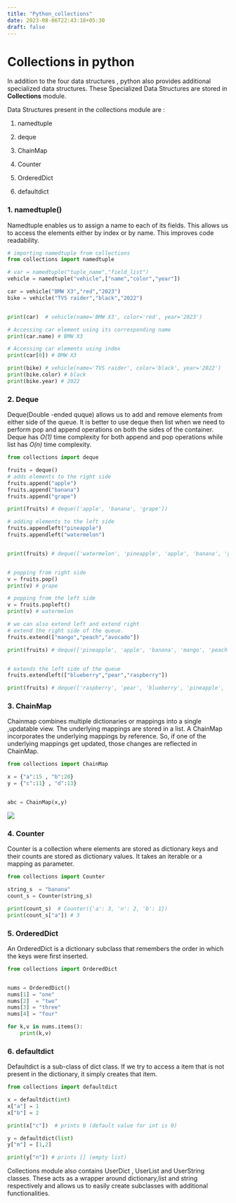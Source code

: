 ```yaml
---
title: "Python_collections"
date: 2023-08-06T22:43:18+05:30
draft: false
---
```

# Collections in python

In addition to the four data structures , python also provides additional specialized data structures. These Specialized Data Structures are stored in **Collections** module.

Data Structures present in the collections module are :

1. namedtuple

2. deque

3. ChainMap

4. Counter

5. OrderedDict

6. defaultdict


### 1. namedtuple()

Namedtuple enables us to assign a name to each of its fields. This allows us to access the elements either by index or by name. This improves code readability.

```python
# importing namedtuple from collections
from collections import namedtuple

# var = namedtuple("tuple_name","field_list")
vehicle = namedtuple("vehicle",["name","color","year"])

car = vehicle("BMW X3","red","2023")
bike = vehicle("TVS raider","black","2022")


print(car)  # vehicle(name='BMW X3', color='red', year='2023')

# Accessing car element using its corresponding name
print(car.name) # BMW X3

# Accessing car elements using index
print(car[0]) # BMW X3

print(bike) # vehicle(name='TVS raider', color='black', year='2022')
print(bike.color) # black
print(bike.year) # 2022
```

### 2. Deque

Deque(Double -ended quque) allows us to add and remove elements from either side of the queue. It is better to use deque then list when we need to perform pop and append operations on both the sides of the container. Deque has *O(1)*  time complexity for both append and pop operations while list has *O(n)* time complexity.

```python
from collections import deque

fruits = deque() 
# adds elements to the right side 
fruits.append("apple") 
fruits.append("banana")
fruits.append("grape")

print(fruits) # deque(['apple', 'banana', 'grape'])

# adding elements to the left side 
fruits.appendleft("pineapple")
fruits.appendleft("watermelon")


print(fruits) # deque(['watermelon', 'pineapple', 'apple', 'banana', 'grape'])


# popping from right side 
v = fruits.pop()
print(v) # grape

# popping from the left side 
v = fruits.popleft()
print(v) # watermelon

# we can also extend left and extend right
# extend the right side of the queue.
fruits.extend(["mango","peach","avocado"])

print(fruits) # deque(['pineapple', 'apple', 'banana', 'mango', 'peach', 'avocado'])


# extends the left side of the queue
fruits.extendleft(["blueberry","pear","raspberry"])

print(fruits) # deque(['raspberry', 'pear', 'blueberry', 'pineapple', 'apple', 'banana', 'mango', 'peach', 'avocado'])
```

### 3. ChainMap

Chainmap  combines multiple dictionaries or mappings into a single ,updatable view. The underlying mappings are stored in a list. A ChainMap incorporates the underlying mappings by reference. So, if one of the underlying mappings get updated, those changes are reflected in ChainMap.

```python
from collections import ChainMap

x = {"a":15 , "b":20}
y = {"c":11} , "d":13}


abc = ChainMap(x,y)
```

![](/collections_chainmap_viz.png)


### 4. Counter
Counter is a collection where elements are stored as dictionary keys and their counts are stored as dictionary values. It takes an iterable or a mapping as parameter.
```python
from collections import Counter

string_s  = "banana"
count_s = Counter(string_s)

print(count_s)  # Counter({'a': 3, 'n': 2, 'b': 1})
print(count_s["a"]) # 3

```
### 5. OrderedDict
An OrderedDict is a dictionary subclass that remembers the order in which the keys were first inserted. 
```python
from collections import OrderedDict


nums = OrderedDict()
nums[1] = "one"
nums[2]  = "two"
nums[3] = "three"
nums[4] = "four"

for k,v in nums.items():
    print(k,v)

```






### 6. defaultdict
Defaultdict is a sub-class of dict class. If we try to access a item that is not present in the dictionary, it simply creates that item.

```python
from collections import defaultdict

x = defaultdict(int)
x["a"] = 1
x["b"] = 2

print(x["c"])  # prints 0 (default value for int is 0)

y = defaultdict(list)
y["m"] = [1,2]

print(y["n"]) # prints [] (empty list)

```


Collections module also contains UserDict , UserList and UserString classes. These acts as a wrapper around dictionary,list and string respectively and allows us to easily create subclasses with additional functionalities.


